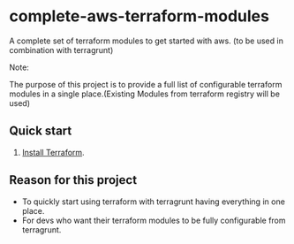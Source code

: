 # complete-aws-terraform-modules
A complete set of terraform modules to get started with aws. (to be used in combination with terragrunt)

Note:

The purpose of this project is to provide a full list of configurable terraform modules in a single place.(Existing Modules from terraform registry will be used)


## Quick start

1. [Install Terraform](https://www.terraform.io/intro/getting-started/install.html).

## Reason for this project

* To quickly start using terraform with terragrunt having everything in one place.
* For devs who want their terraform modules to be fully configurable from terragrunt.



